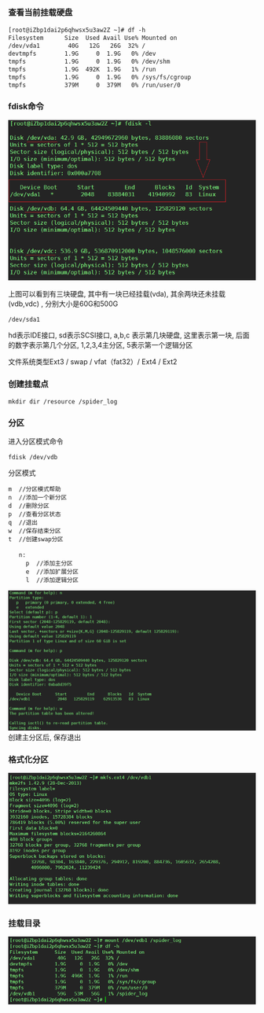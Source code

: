 ### 查看当前挂载硬盘

```
[root@iZbp1dai2p6qhwsx5u3aw2Z ~]# df -h
Filesystem      Size  Used Avail Use% Mounted on
/dev/vda1        40G   12G   26G  32% /
devtmpfs        1.9G     0  1.9G   0% /dev
tmpfs           1.9G     0  1.9G   0% /dev/shm
tmpfs           1.9G  492K  1.9G   1% /run
tmpfs           1.9G     0  1.9G   0% /sys/fs/cgroup
tmpfs           379M     0  379M   0% /run/user/0
```

### fdisk命令

![](/assets/mount-1.png)

上图可以看到有三块硬盘, 其中有一块已经挂载\(vda\), 其余两块还未挂载\(vdb,vdc\) , 分别大小是60G和500G

```
/dev/sda1
```

hd表示IDE接口, sd表示SCSI接口, a,b,c 表示第几块硬盘, 这里表示第一块, 后面的数字表示第几个分区, 1,2,3,4主分区, 5表示第一个逻辑分区

文件系统类型Ext3 / swap / vfat（fat32）/ Ext4 / Ext2

### 创建挂载点

```
mkdir dir /resource /spider_log
```

### 分区

进入分区模式命令
```
fdisk /dev/vdb
```

分区模式
```
m  //分区模式帮助
n  //添加一个新分区
d  //删除分区
p  //查看分区状态
q  //退出
w  //保存结束分区
t  //创建swap分区

   n:
     p  //添加主分区
     e  //添加扩展分区
     l  //添加逻辑分区
``` 
![](/assets/mount-3.png)
创建主分区后, 保存退出 

### 格式化分区
![](/assets/mount-2.png)

### 挂载目录
![](/assets/mount-4.png)


